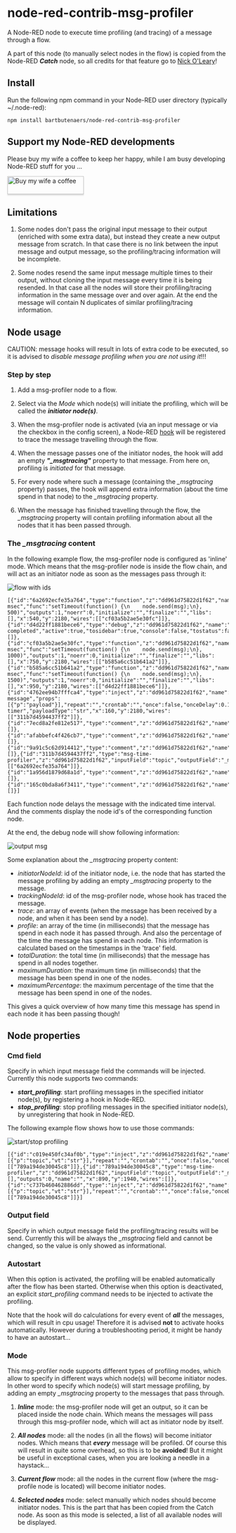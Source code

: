 # node-red-contrib-msg-profiler
A Node-RED node to execute time profiling (and tracing) of a message through a flow.

A part of this node (to manually select nodes in the flow) is copied from the Node-RED ***Catch*** node, so all credits for that feature go to [Nick O'Leary](https://github.com/knolleary)!

## Install
Run the following npm command in your Node-RED user directory (typically ~/.node-red):
```
npm install bartbutenaers/node-red-contrib-msg-profiler
```

## Support my Node-RED developments

Please buy my wife a coffee to keep her happy, while I am busy developing Node-RED stuff for you ...

<a href="https://www.buymeacoffee.com/bartbutenaers" target="_blank"><img src="https://www.buymeacoffee.com/assets/img/custom_images/orange_img.png" alt="Buy my wife a coffee" style="height: 41px !important;width: 174px !important;box-shadow: 0px 3px 2px 0px rgba(190, 190, 190, 0.5) !important;-webkit-box-shadow: 0px 3px 2px 0px rgba(190, 190, 190, 0.5) !important;" ></a>

## Limitations

1. Some nodes don't pass the original input message to their output (enriched with some extra data), but instead they create a new output message from scratch.  In that case there is no link between the input message and output message, so the profiling/tracing information will be incomplete.

2. Some nodes resend the same input message multiple times to their output, without cloning the input message every time it is being resended.  In that case all the nodes will store their profiling/tracing information in the same message over and over again.  At the end the message will contain N duplicates of similar profiling/tracing information.

## Node usage

CAUTION: message hooks will result in lots of extra code to be executed, so it is advised to *disable message profiling when you are not using it*!!!

### Step by step
1. Add a msg-profiler node to a flow.

2. Select via the *Mode* which node(s) will initiate the profiling, which will be called the ***initiator node(s)***.

3. When the msg-profiler node is activated (via an input message or via the checkbox in the config screen), a Node-RED [hook](https://nodered.org/docs/api/hooks/) will be registered to trace the message travelling through the flow.

4. When the message passes one of the initiator nodes, the hook will add an empty ***"_msgtracing"*** property to that message.  From here on, profiling is *initiated* for that message.

5. For every node where such a message (containing the *_msgtracing* property) passes, the hook will append extra information (about the time spend in that node) to the *_msgtracing* property.

6.  When the message has finished travelling through the flow, the *_msgtracing* property will contain profiling information about all the nodes that it has been passed through.

### The *_msgtracing* content
In the following example flow, the msg-profiler node is configured as 'inline' mode.  Which means that the msg-profiler node is inside the flow chain, and will act as an initiator node as soon as the messages pass through it:

![flow with ids](https://user-images.githubusercontent.com/14224149/144306421-c3f678ff-6506-4c57-960b-0fc14b015f90.png)
```
[{"id":"6a2692ecfe35a764","type":"function","z":"dd961d75822d1f62","name":"500 msec","func":"setTimeout(function() {\n    node.send(msg);\n}, 500)","outputs":1,"noerr":0,"initialize":"","finalize":"","libs":[],"x":540,"y":2180,"wires":[["cf03a5b2ae5e30fc"]]},{"id":"d4d22ff1881bece6","type":"debug","z":"dd961d75822d1f62","name":"Chain completed","active":true,"tosidebar":true,"console":false,"tostatus":false,"complete":"true","targetType":"full","statusVal":"","statusType":"auto","x":1170,"y":2180,"wires":[]},{"id":"cf03a5b2ae5e30fc","type":"function","z":"dd961d75822d1f62","name":"1000 msec","func":"setTimeout(function() {\n    node.send(msg);\n}, 1000)","outputs":1,"noerr":0,"initialize":"","finalize":"","libs":[],"x":750,"y":2180,"wires":[["b585a6cc51b641a2"]]},{"id":"b585a6cc51b641a2","type":"function","z":"dd961d75822d1f62","name":"1500 msec","func":"setTimeout(function() {\n    node.send(msg);\n}, 1500)","outputs":1,"noerr":0,"initialize":"","finalize":"","libs":[],"x":950,"y":2180,"wires":[["d4d22ff1881bece6"]]},{"id":"4762ee94b7fffca4","type":"inject","z":"dd961d75822d1f62","name":"Inject message","props":[{"p":"payload"}],"repeat":"","crontab":"","once":false,"onceDelay":0.1,"topic":"","payload":"Hello timer","payloadType":"str","x":160,"y":2180,"wires":[["311b7d4594437ff2"]]},{"id":"7ecd8a2fe812e517","type":"comment","z":"dd961d75822d1f62","name":"b585a6cc51b641a2","info":"","x":970,"y":2140,"wires":[]},{"id":"afabbefc4f426cb7","type":"comment","z":"dd961d75822d1f62","name":"cf03a5b2ae5e30fc","info":"","x":770,"y":2140,"wires":[]},{"id":"9a91c5c62d914412","type":"comment","z":"dd961d75822d1f62","name":"6a2692ecfe35a764","info":"","x":570,"y":2140,"wires":[]},{"id":"311b7d4594437ff2","type":"msg-time-profiler","z":"dd961d75822d1f62","inputField":"topic","outputField":"_msgtracing","profileMode":"inline","autoStart":true,"outputs":1,"name":"","x":330,"y":2180,"wires":[["6a2692ecfe35a764"]]},{"id":"1a956d1879d68a1d","type":"comment","z":"dd961d75822d1f62","name":"d4d22ff1881bece6","info":"","x":1170,"y":2140,"wires":[]},{"id":"165c0bda8a6f3411","type":"comment","z":"dd961d75822d1f62","name":"6a2692ecfe35a764","info":"","x":370,"y":2140,"wires":[]}]
```
Each function node delays the message with the indicated time interval.  And the comments display the node id's of the corresponding function node.

At the end, the debug node will show following information:

![output msg](https://user-images.githubusercontent.com/14224149/144307596-85db5788-c4bc-4964-8409-f6ed3a20908b.png)

Some explanation about the *_msgtracing* property content:
+ *initiatorNodeId*: id of the initiator node, i.e. the node that has started the message profiling by adding an empty *_msgtracing* property to the message.
+ *trackingNodeId*: id of the msg-profiler node, whose hook has traced the message.
+ *trace*: an array of events (when the message has been received by a node, and when it has been send by a node).  
+ *profile*: an array of the time (in milliseconds) that the message has spend in each node it has passed through.  And also the percentage of the time the message has spend in each node.  This information is calculated based on the timestamps in the 'trace' field.
+ *totalDuration*: the total time (in milliseconds) that the message has spend in all nodes together.
+ *maximumDuration*: the maximum time (in milliseconds) that the message has been spend in one of the nodes.
+ *maximumPercentage*: the maximum percentage of the time that the message has been spend in one of the nodes.

This gives a quick overview of how many time this message has spend in each node it has been passing though!

## Node properties

### Cmd field

Specify in which input message field the commands will be injected.  Currently this node supports two commands:
+ ***start_profiling***: start profiling messages in the specified initiator node(s), by registering a hook in Node-RED.
+ ***stop_profiling***: stop profiling messages in the specified initiator node(s), by unregistering that hook in Node-RED.

The following example flow shows how to use those commands:

![start/stop profiling](https://user-images.githubusercontent.com/14224149/144312471-613d0384-b542-47e4-a20a-393e6940147a.png)
```
[{"id":"c019e450fc34af0b","type":"inject","z":"dd961d75822d1f62","name":"","props":[{"p":"topic","vt":"str"}],"repeat":"","crontab":"","once":false,"onceDelay":0.1,"topic":"stop_profiling","x":690,"y":1940,"wires":[["789a194de30045c8"]]},{"id":"789a194de30045c8","type":"msg-time-profiler","z":"dd961d75822d1f62","inputField":"topic","outputField":"_msgtracing","profileMode":"flow","autoStart":false,"scope":[],"outputs":0,"name":"","x":890,"y":1940,"wires":[]},{"id":"c737b460462886dd","type":"inject","z":"dd961d75822d1f62","name":"","props":[{"p":"topic","vt":"str"}],"repeat":"","crontab":"","once":false,"onceDelay":0.1,"topic":"start_profiling","x":690,"y":1980,"wires":[["789a194de30045c8"]]}]
```

### Output field

Specify in which output message field the profiling/tracing results will be send.  Currently this will be always the *_msgtracing* field and cannot be changed, so the value is only showed as informational.

### Autostart

When this option is activated, the profiling will be enabled automatically after the flow has been started.  Otherwise when this option is deactivated, an explicit *start_profiling* command needs to be injected to activate the profiling.

Note that the hook will do calculations for every event of ***all*** the messages, which will result in cpu usage!  Therefore it is advised **not** to activate hooks automatically.  However during a troubleshooting period, it might be handy to have an autostart...

### Mode

This msg-profiler node supports different types of profiling modes, which allow to specify in different ways which node(s) will become initiator nodes.  In other word to specify which node(s) will start message profiling, by adding an empty *_msgtracing* property to the messages that pass through.

1. ***Inline*** mode: the msg-profiler node will get an output, so it can be placed inside the node chain.  Which means the messages will pass through this msg-profiler node, which will act as initiator node by itself.

2. ***All nodes*** mode: all the nodes (in all the flows) will become initiator nodes.  Which means that ***every*** message will be profiled.  Of course this will result in quite some overhead, so this is to be **avoided**!  But it might be useful in exceptional cases, when you are looking a needle in a haystack...

3. ***Current flow*** mode: all the nodes in the current flow (where the msg-profile node is located) will become initiator nodes.

4. ***Selected nodes*** mode: select manually which nodes should become initiator nodes.  This is the part that has been copied from the Catch node.  As soon as this mode is selected, a list of all available nodes will be displayed.
